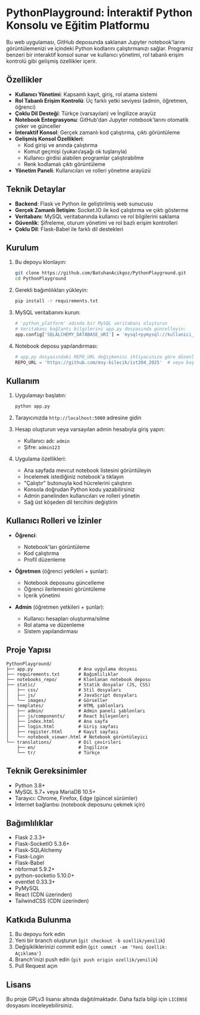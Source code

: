 # PythonPlayground: İnteraktif Python Konsolu ve Eğitim Platformu

Bu web uygulaması, GitHub deposunda saklanan Jupyter notebook'larını görüntülemenizi ve içindeki Python kodlarını çalıştırmanızı sağlar. Programiz benzeri bir interaktif konsol sunar ve kullanıcı yönetimi, rol tabanlı erişim kontrolü gibi gelişmiş özellikler içerir.

## Özellikler

- **Kullanıcı Yönetimi**: Kapsamlı kayıt, giriş, rol atama sistemi
- **Rol Tabanlı Erişim Kontrolü**: Üç farklı yetki seviyesi (admin, öğretmen, öğrenci)
- **Çoklu Dil Desteği**: Türkçe (varsayılan) ve İngilizce arayüz
- **Notebook Entegrasyonu**: GitHub'dan Jupyter notebook'larını otomatik çeker ve günceller
- **İnteraktif Konsol**: Gerçek zamanlı kod çalıştırma, çıktı görüntüleme
- **Gelişmiş Konsol Özellikleri**: 
  - Kod girişi ve anında çalıştırma
  - Komut geçmişi (yukarı/aşağı ok tuşlarıyla)
  - Kullanıcı girdisi alabilen programlar çalıştırabilme
  - Renk kodlamalı çıktı görüntüleme
- **Yönetim Paneli**: Kullanıcıları ve rolleri yönetme arayüzü

## Teknik Detaylar

- **Backend**: Flask ve Python ile geliştirilmiş web sunucusu
- **Gerçek Zamanlı İletişim**: Socket.IO ile kod çalıştırma ve çıktı gösterme
- **Veritabanı**: MySQL veritabanında kullanıcı ve rol bilgilerini saklama
- **Güvenlik**: Şifreleme, oturum yönetimi ve rol bazlı erişim kontrolleri
- **Çoklu Dil**: Flask-Babel ile farklı dil destekleri

## Kurulum

1. Bu depoyu klonlayın:
   ```bash
   git clone https://github.com/BatuhanAcikgoz/PythonPlayground.git
   cd PythonPlayground
   ```

2. Gerekli bağımlılıkları yükleyin:
   ```bash
   pip install -r requirements.txt
   ```

3. MySQL veritabanını kurun:
   ```bash
   # 'python_platform' adında bir MySQL veritabanı oluşturun
   # Veritabanı bağlantı bilgilerini app.py dosyasında güncelleyin:
   app.config['SQLALCHEMY_DATABASE_URI'] = 'mysql+pymysql://kullanici_adi:parola@localhost/python_platform'
   ```

4. Notebook deposu yapılandırması:
   ```python
   # app.py dosyasındaki REPO_URL değişkenini ihtiyacınıza göre düzenleyin
   REPO_URL = 'https://github.com/msy-bilecik/ist204_2025'  # veya başka bir notebook deposu
   ```

## Kullanım

1. Uygulamayı başlatın:
   ```bash
   python app.py
   ```

2. Tarayıcınızda `http://localhost:5000` adresine gidin

3. Hesap oluşturun veya varsayılan admin hesabıyla giriş yapın:
   - Kullanıcı adı: `admin` 
   - Şifre: `admin123`

4. Uygulama özellikleri:
   - Ana sayfada mevcut notebook listesini görüntüleyin
   - İncelemek istediğiniz notebook'a tıklayın
   - "Çalıştır" butonuyla kod hücrelerini çalıştırın
   - Konsola doğrudan Python kodu yazabilirsiniz
   - Admin panelinden kullanıcıları ve rolleri yönetin
   - Sağ üst köşeden dil tercihini değiştirin

## Kullanıcı Rolleri ve İzinler

- **Öğrenci**:
  - Notebook'ları görüntüleme
  - Kod çalıştırma
  - Profil düzenleme

- **Öğretmen** (öğrenci yetkileri + şunlar):
  - Notebook deposunu güncelleme
  - Öğrenci ilerlemesini görüntüleme
  - İçerik yönetimi

- **Admin** (öğretmen yetkileri + şunlar):
  - Kullanıcı hesapları oluşturma/silme
  - Rol atama ve düzenleme
  - Sistem yapılandırması

## Proje Yapısı

```
PythonPlayground/
├── app.py                 # Ana uygulama dosyası
├── requirements.txt       # Bağımlılıklar
├── notebooks_repo/        # Klonlanan notebook deposu
├── static/                # Statik dosyalar (JS, CSS)
│   ├── css/               # Stil dosyaları
│   ├── js/                # JavaScript dosyaları
│   └── images/            # Görseller
├── templates/             # HTML şablonları
│   ├── admin/             # Admin paneli şablonları
│   ├── js/components/     # React bileşenleri
│   ├── index.html         # Ana sayfa
│   ├── login.html         # Giriş sayfası
│   ├── register.html      # Kayıt sayfası
│   └── notebook_viewer.html # Notebook görüntüleyici
└── translations/          # Dil çevirileri
    ├── en/                # İngilizce
    └── tr/                # Türkçe
```

## Teknik Gereksinimler

- Python 3.8+
- MySQL 5.7+ veya MariaDB 10.5+
- Tarayıcı: Chrome, Firefox, Edge (güncel sürümler)
- İnternet bağlantısı (notebook deposunu çekmek için)

## Bağımlılıklar

- Flask 2.3.3+
- Flask-SocketIO 5.3.6+
- Flask-SQLAlchemy
- Flask-Login
- Flask-Babel
- nbformat 5.9.2+
- python-socketio 5.10.0+
- eventlet 0.33.3+
- PyMySQL
- React (CDN üzerinden)
- TailwindCSS (CDN üzerinden)

## Katkıda Bulunma

1. Bu depoyu fork edin
2. Yeni bir branch oluşturun (`git checkout -b ozellik/yenilik`)
3. Değişikliklerinizi commit edin (`git commit -am 'Yeni özellik: Açıklama'`)
4. Branch'inizi push edin (`git push origin ozellik/yenilik`)
5. Pull Request açın

## Lisans

Bu proje GPLv3 lisansı altında dağıtılmaktadır. Daha fazla bilgi için `LICENSE` dosyasını inceleyebilirsiniz.